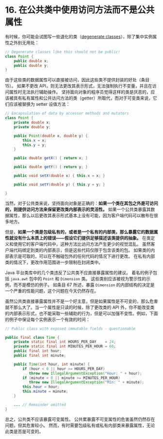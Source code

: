 # 16. 在公共类中使用访问方法而不是公共属性

有时候，你可能会试图写一些退化的类（[degenerate classes][1]），除了集中实例属性之外别无用处：

```Java
// Degenerate classes like this should not be public!
class Point {
    public double x;
    public double y;
}
```

由于这些类的数据属性可以直接被访问，因此这些类不提供封装的好处（条目 15）。 如果不更改 API，则无法更改其表示形式，无法强制执行不变量，并且在访问属性时无法执行辅助操作。 坚持面向对象的程序员觉得这样的类是厌恶的，应该被具有私有属性和公共访问方法的类（getter）所取代，而对于可变类来说，它们应该被替换为 setter 设值方法：


```Java
// Encapsulation of data by accessor methods and mutators
class Point {
    private double x;
    private double y;

    public Point(double x, double y) {
        this.x = x;
        this.y = y;
    }

    public double getX() { return x; }

    public double getY() { return y; }

    public void setX(double x) { this.x = x; }

    public void setY(double y) { this.y = y; }

}
```

当然，对于公共类来说，坚持面向对象是正确的：**如果一个类在其包之外是可访问的，则提供访问方法来保留更改类内部表示的灵活性。** 如果一个公共类暴露其数据属性，那么以后更改其表示形式基本上没有可能，因为客户端代码可以散布在很多地方。

但是，**如果一个类是包级私有的，或者是一个私有的内部类，那么暴露它的数据属性就没有什么本质上的错误——假设它们提供足够描述该类提供的抽象。** 在类定义和使用它的客户端代码中，这种方法比访问方法产生更少的视觉混乱。 虽然客户端代码绑定到类的内部表示，但是这些代码仅限于包含该类的包。 如果类的内部表示是可取的，可以在不触碰包外的任何代码的情况下进行更改。 在私有内部类的情况下，更改作用范围进一步限制在封闭类中。

Java 平台类库中的几个类违反了公共类不应直接暴露属性的建议。 着名的例子包括 `java.awt` 包中的 `Point` 和 `Dimension` 类。 这些类别应该被视为警示性的示例，而不是模仿的例子。 如条目 67 所述，暴露 `Dimension` 的内部结构的决定是一个严重的性能问题，这个问题在今天仍然存在。

虽然公共类直接暴露属性并不是一个好主意，但是如果属性是不可变的，那么危害就不那么大了。当一个属性是只读的时候，除了更改类的 API 外，你不能改变类的内部表示形式，也不能采取一些辅助的行为，但是可以加强不变性。例如，下面的例子中保证每个实例表示一个有效的时间：


```Java
// Public class with exposed immutable fields - questionable

public final class Time {
    private static final int HOURS_PER_DAY    = 24;
    private static final int MINUTES_PER_HOUR = 60;
    public final int hour;
    public final int minute;

    public Time(int hour, int minute) {
        if (hour < 0 || hour >= HOURS_PER_DAY)
           throw new IllegalArgumentException("Hour: " + hour);
        if (minute < 0 || minute >= MINUTES_PER_HOUR)
           throw new IllegalArgumentException("Min: " + minute);
        this.hour = hour;
        this.minute = minute;
    }

    ... // Remainder omitted
}
```

总之，公共类不应该暴露可变属性。 公共累暴露不可变属性的危害虽然仍然存在问题，但其危害较小。 然而，有时需要包级私有或私有内部类来暴露属性，无论此类是否是可变的。


  [1]: https://stackoverflow.com/questions/6810982/what-is-a-degenerate-class
